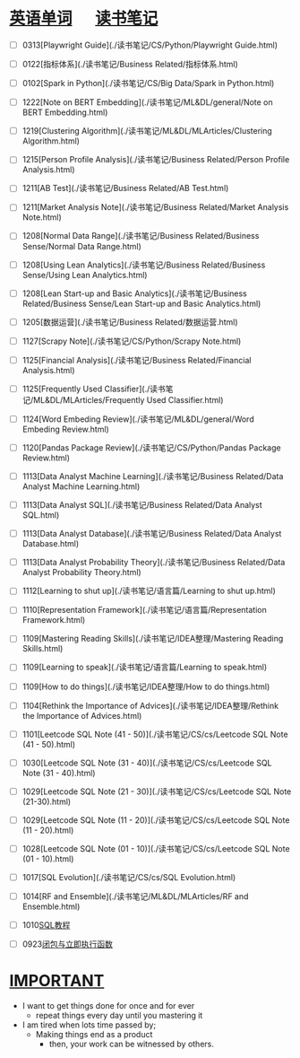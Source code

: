 # [英语单词](./egls/1/) &emsp;  [读书笔记](./%E8%AF%BB%E4%B9%A6%E7%AC%94%E8%AE%B0/) 




- [ ] 0313[Playwright Guide](./读书笔记/CS/Python/Playwright Guide.html)
- [ ] 0122[指标体系](./读书笔记/Business Related/指标体系.html) 
- [ ] 0102[Spark in Python](./读书笔记/CS/Big Data/Spark in Python.html)
- [ ] 1222[Note on BERT Embedding](./读书笔记/ML&DL/general/Note on BERT Embedding.html)
- [ ] 1219[Clustering Algorithm](./读书笔记/ML&DL/MLArticles/Clustering Algorithm.html) 
- [ ] 1215[Person Profile Analysis](./读书笔记/Business Related/Person Profile Analysis.html)
- [ ] 1211[AB Test](./读书笔记/Business Related/AB Test.html)
- [ ] 1211[Market Analysis Note](./读书笔记/Business Related/Market Analysis Note.html)
- [ ] 1208[Normal Data Range](./读书笔记/Business Related/Business Sense/Normal Data Range.html)
- [ ] 1208[Using Lean Analytics](./读书笔记/Business Related/Business Sense/Using Lean Analytics.html)
- [ ] 1208[Lean Start-up and Basic Analytics](./读书笔记/Business Related/Business Sense/Lean Start-up and Basic Analytics.html)
- [ ] 1205[数据运营](./读书笔记/Business Related/数据运营.html) 
- [ ] 1127[Scrapy Note](./读书笔记/CS/Python/Scrapy Note.html)
- [ ] 1125[Financial Analysis](./读书笔记/Business Related/Financial Analysis.html)
- [ ] 1125[Frequently Used Classifier](./读书笔记/ML&DL/MLArticles/Frequently Used Classifier.html)
- [ ] 1124[Word Embeding Review](./读书笔记/ML&DL/general/Word Embeding Review.html) 
- [ ] 1120[Pandas Package Review](./读书笔记/CS/Python/Pandas Package Review.html)
- [ ] 1113[Data Analyst Machine Learning](./读书笔记/Business Related/Data Analyst Machine Learning.html)
- [ ] 1113[Data Analyst SQL](./读书笔记/Business Related/Data Analyst SQL.html)
- [ ] 1113[Data Analyst Database](./读书笔记/Business Related/Data Analyst Database.html)
- [ ] 1113[Data Analyst Probability Theory](./读书笔记/Business Related/Data Analyst Probability Theory.html)
- [ ] 1112[Learning to shut up](./读书笔记/语言篇/Learning to shut up.html) 
- [ ] 1110[Representation Framework](./读书笔记/语言篇/Representation Framework.html)
- [ ] 1109[Mastering Reading Skills](./读书笔记/IDEA整理/Mastering Reading Skills.html)
- [ ] 1109[Learning to speak](./读书笔记/语言篇/Learning to speak.html)
- [ ] 1109[How to do things](./读书笔记/IDEA整理/How to do things.html)
- [ ] 1104[Rethink the Importance of Advices](./读书笔记/IDEA整理/Rethink the Importance of Advices.html)
- [ ] 1101[Leetcode SQL Note (41 - 50)](./读书笔记/CS/cs/Leetcode SQL Note (41 - 50).html)
- [ ] 1030[Leetcode SQL Note (31 - 40)](./读书笔记/CS/cs/Leetcode SQL Note (31 - 40).html)
- [ ] 1029[Leetcode SQL Note (21 - 30)](./读书笔记/CS/cs/Leetcode SQL Note (21-30).html)
- [ ] 1029[Leetcode SQL Note (11 - 20)](./读书笔记/CS/cs/Leetcode SQL Note (11 - 20).html)
- [ ] 1028[Leetcode SQL Note (01 - 10)](./读书笔记/CS/cs/Leetcode SQL Note (01 - 10).html)
- [ ] 1017[SQL Evolution](./读书笔记/CS/cs/SQL Evolution.html) 
- [ ] 1014[RF and Ensemble](./读书笔记/ML&DL/MLArticles/RF and Ensemble.html)
- [ ] 1010[SQL教程](./读书笔记/CS/cs/SQL教程.html) 
- [ ] 0923[闭包与立即执行函数](./读书笔记/CS/前端相关/闭包与立即执行函数.html)







# [IMPORTANT](https://www.zhihu.com/collection/70812410) 

- I want to get things done for once and for ever
  - repeat things every day until you mastering it
- I am tired when lots time passed by;
  - Making things end as a product
    - then, your work can be witnessed by others.
